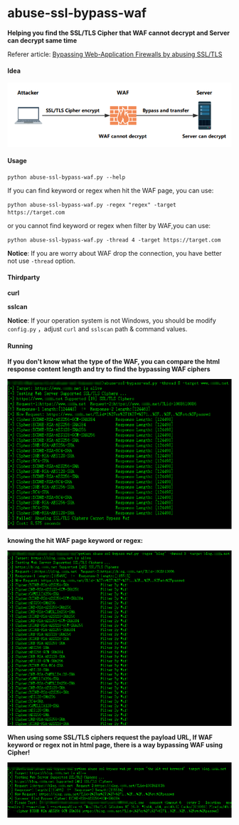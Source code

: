 # abuse-ssl-bypass-waf

**Helping you find the SSL/TLS Cipher that WAF cannot decrypt and Server can decrypt same time**



Referer article: [Bypassing Web-Application Firewalls by abusing SSL/TLS](https://0x09al.github.io/waf/bypass/ssl/2018/07/02/web-application-firewall-bypass.html)



#### Idea

![](pictures/mind.png)



#### Usage

`python abuse-ssl-bypass-waf.py --help`



If you can find keyword or regex when hit the WAF page, you can use:

`python abuse-ssl-bypass-waf.py -regex "regex" -target https://target.com`

or you cannot find keyword or regex when filter by WAF,you can use:

`python abuse-ssl-bypass-waf.py -thread 4 -target https://target.com`



**Notice**: If you are worry about WAF drop the connection, you have better not use `-thread` option.



#### Thirdparty

**curl**

**sslcan**

**Notice**: If your operation system is not Windows, you should be modify `config.py` ，adjust `curl`  and `sslscan` path & command values.



#### Running

**If you don't know what the type of the WAF, you can compare the html response content length and try to find the bypassing WAF ciphers**

![](pictures/example.png)



**knowing the hit WAF page keyword or regex:**

![](pictures/example-regex.png)



**When using some SSL/TLS ciphers request the payload URL, If WAF keyword or regex not in html page, there is a way bypassing WAF using Cipher!**

![](pictures/example-regex-success.png)